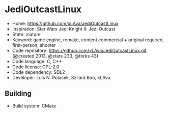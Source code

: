 # JediOutcastLinux

- Home: https://github.com/xLAva/JediOutcastLinux
- Inspiration: Star Wars Jedi Knight II: Jedi Outcast
- State: mature
- Keyword: game engine, remake, content commercial + original required, first-person, shooter
- Code repository: https://github.com/xLAva/JediOutcastLinux.git (@created 2013, @stars 233, @forks 43)
- Code language: C, C++
- Code license: GPL-2.0
- Code dependency: SDL2
- Developer: Luis N. Polasek, Szilárd Biró, xLAva

## Building

- Build system: CMake
